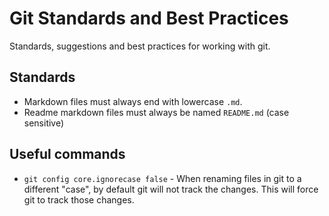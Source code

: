 # Git Standards and Best Practices

Standards, suggestions and best practices for working with git.

## Standards

- Markdown files must always end with lowercase `.md`.
- Readme markdown files must always be named `README.md` (case sensitive)

## Useful commands

- `git config core.ignorecase false` - When renaming files in git to a different "case", by default git will not track the changes. This will force git to track those changes.

